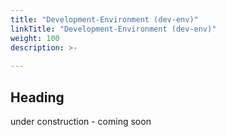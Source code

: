 ```yaml
---
title: "Development-Environment (dev-env)"
linkTitle: "Development-Environment (dev-env)"
weight: 100
description: >-
 
---
```


## Heading

under construction - coming soon
